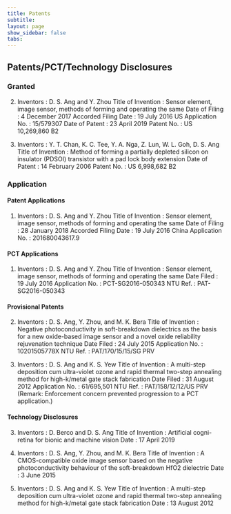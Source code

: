 ```yaml
---
title: Patents
subtitle: 
layout: page
show_sidebar: false
tabs:
---
```


## Patents/PCT/Technology Disclosures

### Granted

2.	Inventors	:	D. S. Ang and Y. Zhou
	Title of Invention	:	Sensor element, image sensor, methods of forming and operating the same
	Date of Filing	: 4 December 2017
	Accorded Filing Date	: 19 July 2016
	US Application No.	: 15/579307	
	Date of Patent	:	23 April 2019
	Patent No.	:	US 10,269,860 B2

1.	Inventors		:	Y. T. Chan, K. C. Tee, Y. A. Nga, Z. Lun, W. L. Goh, D. S. Ang
	Title of Invention	:	Method of forming a partially depleted silicon on insulator (PDSOI) transistor with a pad lock body extension
	Date of Patent		:	14 February 2006
	Patent No.		:	US 6,998,682 B2

### Application

#### Patent Applications

1.	Inventors			: D. S. Ang and Y. Zhou
	Title of Invention	: Sensor element, image sensor, methods of forming and operating the same
	Date of Filing		: 28 January 2018
	Accorded Filing Date	: 19 July 2016
	China Application No.	: 201680043617.9


#### PCT Applications

1.	Inventors	:	D. S. Ang and Y. Zhou
	Title of Invention	: Sensor element, image sensor, methods of forming and operating the same
	Date Filed			: 19 July 2016
	Application No.		: PCT-SG2016-050343
	NTU Ref.			: PAT-SG2016-050343


#### Provisional Patents

2.	Inventors		:	D. S. Ang, Y. Zhou, and M. K. Bera
	Title of Invention	: Negative photoconductivity in soft-breakdown dielectrics as the basis for a new oxide-based image sensor and a novel oxide reliability rejuvenation technique
	Date Filed			: 24 July 2015
	Application No.		: 10201505778X
	NTU Ref.			: PAT/170/15/15/SG PRV

1.	Inventors		:	D. S. Ang and K. S. Yew
	Title of Invention	:	A multi-step deposition cum ultra-violet ozone and rapid thermal two-step annealing method for high-k/metal gate stack fabrication
	Date Filed		:	31 August 2012
	Application No.		: 61/695,501
	NTU Ref.			: PAT/158/12/12/US PRV
	(Remark: Enforcement concern prevented progression to a PCT application.)


#### Technology Disclosures

3.	Inventors		:	D. Berco and D. S. Ang
	Title of Invention	:	Artificial cogni-retina for bionic and machine vision
	Date			:	17 April 2019

2.	Inventors			:	D. S. Ang, Y. Zhou, and M. K. Bera
	Title of Invention	:	A CMOS-compatible oxide image sensor based on the negative photoconductivity behaviour of the soft-breakdown HfO2 dielectric
	Date		:	3 June 2015 

1.	Inventors			:	D. S. Ang and K. S. Yew
	Title of Invention	:	A multi-step deposition cum ultra-violet ozone and rapid thermal two-step annealing method for high-k/metal gate stack fabrication
	Date			:	13 August 2012
